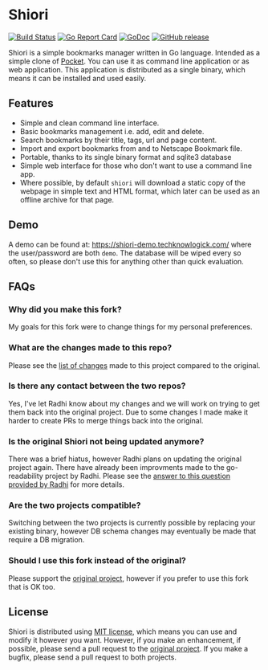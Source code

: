 # Shiori

[![Build Status](https://cloud.drone.io/api/badges/techknowlogick/shiori/status.svg)](https://cloud.drone.io/techknowlogick/shiori)
[![Go Report Card](https://goreportcard.com/badge/src.techknowlogick.com/shiori)](https://goreportcard.com/report/src.techknowlogick.com/shiori)
[![GoDoc](https://godoc.org/src.techknowlogick.com/shiori?status.svg)](https://godoc.org/src.techknowlogick.com/shiori)
[![GitHub release](https://img.shields.io/github/release-pre/techknowlogick/shiori.svg)](https://github.com/techknowlogick/shiori/releases/latest)

Shiori is a simple bookmarks manager written in Go language. Intended as a simple clone of [Pocket](https://getpocket.com//). You can use it as command line application or as web application. This application is distributed as a single binary, which means it can be installed and used easily.

## Features

- Simple and clean command line interface.
- Basic bookmarks management i.e. add, edit and delete.
- Search bookmarks by their title, tags, url and page content.
- Import and export bookmarks from and to Netscape Bookmark file.
- Portable, thanks to its single binary format and sqlite3 database
- Simple web interface for those who don't want to use a command line app.
- Where possible, by default `shiori` will download a static copy of the webpage in simple text and HTML format, which later can be used as an offline archive for that page.

## Demo

A demo can be found at: https://shiori-demo.techknowlogick.com/ where the user/password are both `demo`. The database will be wiped every so often, so please don't use this for anything other than quick evaluation.

## FAQs

### Why did you make this fork?

My goals for this fork were to change things for my personal preferences.

### What are the changes made to this repo?

Please see the [list of changes](https://github.com/techknowlogick/shiori/issues/82) made to this project compared to the original.

### Is there any contact between the two repos?

Yes, I've let Radhi know about my changes and we will work on trying to get them back into the original project. Due to some changes I made make it harder to create PRs to merge things back into the original.

### Is the original Shiori not being updated anymore?

There was a brief hiatus, however Radhi plans on updating the original project again. There have already been improvments made to the go-readability project by Radhi. Please see the [answer to this question provided by Radhi](https://github.com/RadhiFadlillah/shiori/issues/119#issuecomment-467273449) for more details.

### Are the two projects compatible?

Switching between the two projects is currently possible by replacing your existing binary, however DB schema changes may eventually be made that require a DB migration.

### Should I use this fork instead of the original?

Please support the [original project](https://github.com/RadhiFadlillah/shiori), however if you prefer to use this fork that is OK too.

## License

Shiori is distributed using [MIT license](https://choosealicense.com/licenses/mit/), which means you can use and modify it however you want. However, if you make an enhancement, if possible, please send a pull request to the [original project](https://github.com/RadhiFadlillah/shiori). If you make a bugfix, please send a pull request to both projects.
